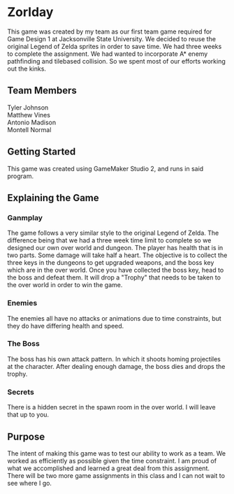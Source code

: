 # Zorlday
This game was created by my team as our first team game required for Game Design 1 at Jacksonville State University. 
We decided to reuse the original Legend of Zelda sprites in order to save time. We had three weeks to complete the assignment.
We had wanted to incorporate A* enemy pathfinding and tilebased collision. So we spent most of our efforts working out the
kinks.

## Team Members
Tyler Johnson   
Matthew Vines   
Antonio Madison   
Montell Normal   


## Getting Started
This game was created using GameMaker Studio 2, and runs in said program.

## Explaining the Game

### Ganmplay
The game follows a very similar style to the original Legend of Zelda. The difference being that we had a three week time limit to complete so we designed our own over world and dungeon. The player has health that is in two parts. Some damage will take half a heart. The objective is to collect the three keys in the dungeons to get upgraded weapons, and the boss key which are in the over world. Once you have collected the boss key, head to the boss and defeat them. It will drop a "Trophy" that needs to be taken to the over world in order to win the game.

### Enemies
The enemies all have no attacks or animations due to time constraints, but they do have differing health and speed.

### The Boss
The boss has his own attack pattern. In which it shoots homing projectiles at the character. After dealing enough damage, the boss dies and drops the trophy.

### Secrets
There is a hidden secret in the spawn room in the over world. I will leave that up to you.

## Purpose
The intent of making this game was to test our ability to work as a team. We worked as efficiently as possible given the time constraint. I am proud of what we accomplished and learned a great deal from this assignment. There will be two more game assignments in this class and I can not wait to see where I go.
